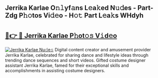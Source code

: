 ## Jerrika Karlae O𝚗𝚕yf𝚊ns L𝚎a𝚔ed N𝚞𝚍es - Part-Zdg P𝚑𝚘tos Vi𝚍𝚎o - H𝚘𝚝 Part L𝚎a𝚔s WHdyh

# <h2><a href="http://kf2p1m.oniu.top/?m=Jerrika+Karlae">🔗👉 🔴 Jerrika Karlae P𝚑ot𝚘𝚜 V𝚒d𝚎o</a></h2>

[![Jerrika Karlae Nu𝚍e𝚜](https://i.imgur.com/0qMVB7G.gif)](http://kf2p1m.oniu.top/?m=Jerrika+Karlae)
Digital content creator and amusement provider Jerrika Karlae, celebrated for sharing dance and lifestyle ideas through trending dance sequences and short videos. Gifted costume designer assistant Jerrika Karlae, famed for their exceptional skills and accomplishments in assisting costume designers.  
